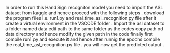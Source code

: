 In order to run this Hand Sign recogniton model you need to import the ASL dataset from kaggle and hence proceed with the following steps .
download the program files i.e. run1.py and real_time_asl_recognition.py file
after it create a virtual environment in the VSCODE folder .
Import the asl dataset to a folder named data 
edit path to the same folder as the codes 
copy path od data directory and hence modify the given path in the code 
finally first compile run1.py and execute it and hence after runnig the epochs compile the real_time_asl_recognition.py file .
you will now get the predicted output .
